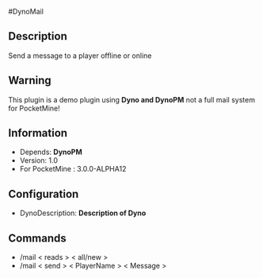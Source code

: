 #DynoMail

## Description
Send a message to a player offline or online 

## Warning
This plugin is a demo plugin using __Dyno and DynoPM__ not a full mail system for PocketMine!

## Information
* Depends: __DynoPM__
* Version: 1.0
* For PocketMine :  3.0.0-ALPHA12

## Configuration

* DynoDescription: __Description of Dyno__

## Commands

* /mail < reads > < all/new > 
* /mail < send > < PlayerName > < Message >

